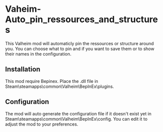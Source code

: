 # Vaheim-Auto_pin_ressources_and_structures

This Valheim mod will automaticly pin the ressources or structure around you.
You can choose what to pin and if you want to save them or to show their names in the configuration.

## Installation
This mod require Bepinex.
Place the .dll file in Steam\steamapps\common\Valheim\BepInEx\plugins.

## Configuration
The mod will auto generate the configuration file if it doesn't exist yet in Steam\steamapps\common\Valheim\BepInEx\config.
You can edit it to adjust the mod to your preferences.
